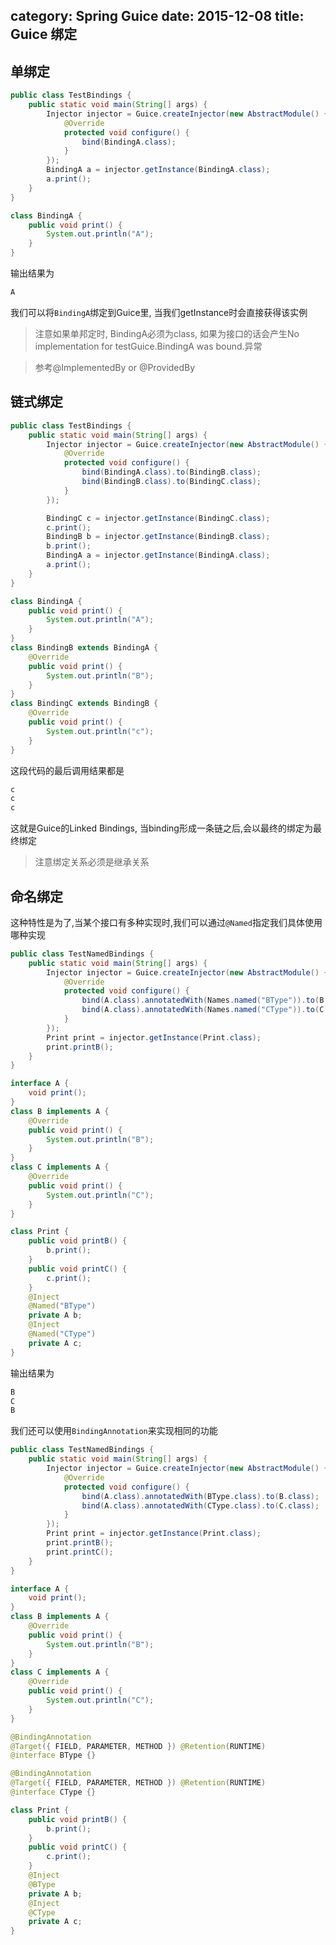 category: Spring Guice
date: 2015-12-08
title: Guice 绑定
---

## 单绑定
```java
public class TestBindings {
	public static void main(String[] args) {
		Injector injector = Guice.createInjector(new AbstractModule() {
			@Override
			protected void configure() {
				bind(BindingA.class);
			}
		});
		BindingA a = injector.getInstance(BindingA.class);
		a.print();
	}
}

class BindingA {
	public void print() {
		System.out.println("A");
	}
}
```
输出结果为
```xml
A
```
我们可以将`BindingA`绑定到Guice里, 当我们getInstance时会直接获得该实例

> 注意如果单邦定时, BindingA必须为class, 如果为接口的话会产生No implementation for testGuice.BindingA was bound.异常

> 参考@ImplementedBy or @ProvidedBy

## 链式绑定
```java
public class TestBindings {
	public static void main(String[] args) {
		Injector injector = Guice.createInjector(new AbstractModule() {
			@Override
			protected void configure() {
				bind(BindingA.class).to(BindingB.class);
				bind(BindingB.class).to(BindingC.class);
			}
		});

		BindingC c = injector.getInstance(BindingC.class);
		c.print();
		BindingB b = injector.getInstance(BindingB.class);
		b.print();
		BindingA a = injector.getInstance(BindingA.class);
		a.print();
	}
}

class BindingA {
	public void print() {
		System.out.println("A");
	}
}
class BindingB extends BindingA {
	@Override
	public void print() {
		System.out.println("B");
	}
}
class BindingC extends BindingB {
	@Override
	public void print() {
		System.out.println("c");
	}
}
```
这段代码的最后调用结果都是
```java
c
c
c
```
这就是Guice的Linked Bindings, 当binding形成一条链之后,会以最终的绑定为最终绑定

> 注意绑定关系必须是继承关系

## 命名绑定
这种特性是为了,当某个接口有多种实现时,我们可以通过`@Named`指定我们具体使用哪种实现
```java
public class TestNamedBindings {
	public static void main(String[] args) {
		Injector injector = Guice.createInjector(new AbstractModule() {
			@Override
			protected void configure() {
				bind(A.class).annotatedWith(Names.named("BType")).to(B.class);
				bind(A.class).annotatedWith(Names.named("CType")).to(C.class);
			}
		});
		Print print = injector.getInstance(Print.class);
		print.printB();
	}
}

interface A {
	void print();
}
class B implements A {
	@Override
	public void print() {
		System.out.println("B");
	}
}
class C implements A {
	@Override
	public void print() {
		System.out.println("C");
	}
}

class Print {
	public void printB() {
		b.print();
	}
	public void printC() {
		c.print();
	}
	@Inject
	@Named("BType")
	private A b;
	@Inject
	@Named("CType")
	private A c;
}
```
输出结果为
```xml
B
C
B
```
我们还可以使用`BindingAnnotation`来实现相同的功能
```java
public class TestNamedBindings {
	public static void main(String[] args) {
		Injector injector = Guice.createInjector(new AbstractModule() {
			@Override
			protected void configure() {
				bind(A.class).annotatedWith(BType.class).to(B.class);
				bind(A.class).annotatedWith(CType.class).to(C.class);
			}
		});
		Print print = injector.getInstance(Print.class);
		print.printB();
		print.printC();
	}
}

interface A {
	void print();
}
class B implements A {
	@Override
	public void print() {
		System.out.println("B");
	}
}
class C implements A {
	@Override
	public void print() {
		System.out.println("C");
	}
}

@BindingAnnotation
@Target({ FIELD, PARAMETER, METHOD }) @Retention(RUNTIME)
@interface BType {}

@BindingAnnotation
@Target({ FIELD, PARAMETER, METHOD }) @Retention(RUNTIME)
@interface CType {}

class Print {
	public void printB() {
		b.print();
	}
	public void printC() {
		c.print();
	}
	@Inject
	@BType
	private A b;
	@Inject
	@CType
	private A c;
}
```